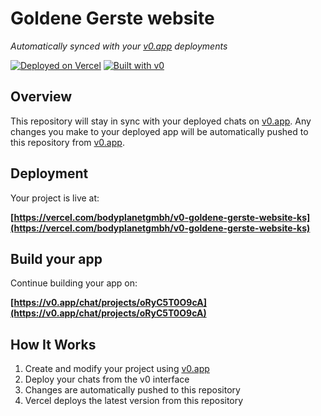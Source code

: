 # Goldene Gerste website

*Automatically synced with your [v0.app](https://v0.app) deployments*

[![Deployed on Vercel](https://img.shields.io/badge/Deployed%20on-Vercel-black?style=for-the-badge&logo=vercel)](https://vercel.com/bodyplanetgmbh/v0-goldene-gerste-website-ks)
[![Built with v0](https://img.shields.io/badge/Built%20with-v0.app-black?style=for-the-badge)](https://v0.app/chat/projects/oRyC5T0O9cA)

## Overview

This repository will stay in sync with your deployed chats on [v0.app](https://v0.app).
Any changes you make to your deployed app will be automatically pushed to this repository from [v0.app](https://v0.app).

## Deployment

Your project is live at:

**[https://vercel.com/bodyplanetgmbh/v0-goldene-gerste-website-ks](https://vercel.com/bodyplanetgmbh/v0-goldene-gerste-website-ks)**

## Build your app

Continue building your app on:

**[https://v0.app/chat/projects/oRyC5T0O9cA](https://v0.app/chat/projects/oRyC5T0O9cA)**

## How It Works

1. Create and modify your project using [v0.app](https://v0.app)
2. Deploy your chats from the v0 interface
3. Changes are automatically pushed to this repository
4. Vercel deploys the latest version from this repository